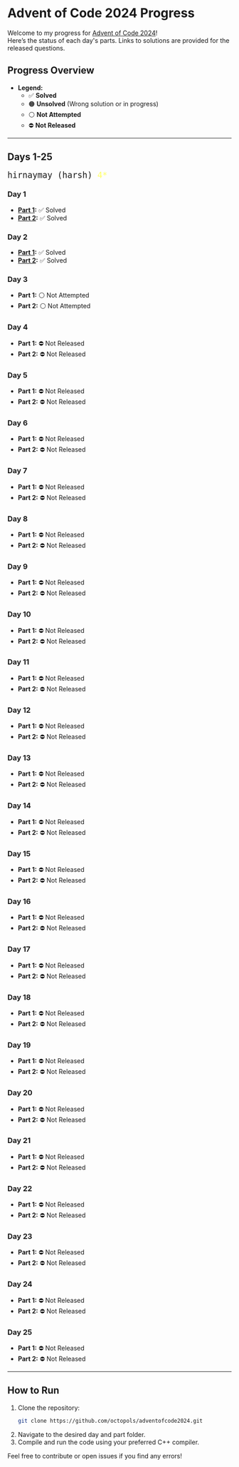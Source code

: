 # Advent of Code 2024 Progress

Welcome to my progress for [Advent of Code 2024](https://adventofcode.com/2024)!  
Here’s the status of each day's parts. Links to solutions are provided for the released questions.

## Progress Overview

- **Legend:**
  - ✅ **Solved**
  - 🟠 **Unsolved** (Wrong solution or in progress)
  - ⚪ **Not Attempted**
  - ⛔ **Not Released**

---

## Days 1-25

<div class="user" style = "
  background: #0f0f23,
  color: #cccccc;
  font-family: Source Code Pro, 
  monospace;
  font-weight: 300;
  font-size: 14pt;
  min-width: 60em; 
">hirnaymay (harsh) 
<span class="star-count" Style = "
    color: #ffff66;
">4*</span>

</div>

### Day 1

- **[Part 1](https://github.com/octopols/adventofcode2024/tree/main/day1/part1/code.cpp):** ✅ Solved
- **[Part 2](https://github.com/octopols/adventofcode2024/tree/main/day1/part2/code.cpp):** ✅ Solved

### Day 2

- **[Part 1](https://github.com/octopols/adventofcode2024/tree/main/day2/part1/code.cpp):** ✅ Solved
- **[Part 2](https://github.com/octopols/adventofcode2024/tree/main/day2/part2/code.cpp):** ✅ Solved

### Day 3

- **Part 1:** ⚪ Not Attempted
- **Part 2:** ⚪ Not Attempted

### Day 4

- **Part 1:** ⛔ Not Released
- **Part 2:** ⛔ Not Released

### Day 5

- **Part 1:** ⛔ Not Released
- **Part 2:** ⛔ Not Released

### Day 6

- **Part 1:** ⛔ Not Released
- **Part 2:** ⛔ Not Released

### Day 7

- **Part 1:** ⛔ Not Released
- **Part 2:** ⛔ Not Released

### Day 8

- **Part 1:** ⛔ Not Released
- **Part 2:** ⛔ Not Released

### Day 9

- **Part 1:** ⛔ Not Released
- **Part 2:** ⛔ Not Released

### Day 10

- **Part 1:** ⛔ Not Released
- **Part 2:** ⛔ Not Released

### Day 11

- **Part 1:** ⛔ Not Released
- **Part 2:** ⛔ Not Released

### Day 12

- **Part 1:** ⛔ Not Released
- **Part 2:** ⛔ Not Released

### Day 13

- **Part 1:** ⛔ Not Released
- **Part 2:** ⛔ Not Released

### Day 14

- **Part 1:** ⛔ Not Released
- **Part 2:** ⛔ Not Released

### Day 15

- **Part 1:** ⛔ Not Released
- **Part 2:** ⛔ Not Released

### Day 16

- **Part 1:** ⛔ Not Released
- **Part 2:** ⛔ Not Released

### Day 17

- **Part 1:** ⛔ Not Released
- **Part 2:** ⛔ Not Released

### Day 18

- **Part 1:** ⛔ Not Released
- **Part 2:** ⛔ Not Released

### Day 19

- **Part 1:** ⛔ Not Released
- **Part 2:** ⛔ Not Released

### Day 20

- **Part 1:** ⛔ Not Released
- **Part 2:** ⛔ Not Released

### Day 21

- **Part 1:** ⛔ Not Released
- **Part 2:** ⛔ Not Released

### Day 22

- **Part 1:** ⛔ Not Released
- **Part 2:** ⛔ Not Released

### Day 23

- **Part 1:** ⛔ Not Released
- **Part 2:** ⛔ Not Released

### Day 24

- **Part 1:** ⛔ Not Released
- **Part 2:** ⛔ Not Released

### Day 25

- **Part 1:** ⛔ Not Released
- **Part 2:** ⛔ Not Released

---

## How to Run

1. Clone the repository:
   ```bash
   git clone https://github.com/octopols/adventofcode2024.git
   ```
2. Navigate to the desired day and part folder.
3. Compile and run the code using your preferred C++ compiler.

Feel free to contribute or open issues if you find any errors!
